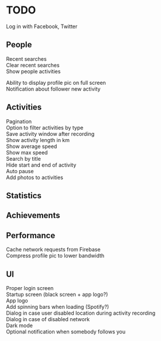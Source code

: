 # TODO

Log in with Facebook, Twitter

## People

Recent searches  
Clear recent searches  
Show people activities

Ability to display profile pic on full screen  
Notification about follower new activity

## Activities

Pagination  
Option to filter activities by type  
Save activity window after recording  
Show activity length in km  
Show average speed  
Show max speed  
Search by title  
Hide start and end of activity  
Auto pause  
Add photos to activities

## Statistics

## Achievements

## Performance

Cache network requests from Firebase   
Compress profile pic to lower bandwidth

## UI

Proper login screen  
Startup screen (black screen + app logo?)  
App logo  
Add spinning bars when loading (Spotify?)  
Dialog in case user disabled location during activity recording  
Dialog in case of disabled network  
Dark mode  
Optional notification when somebody follows you
